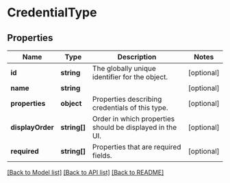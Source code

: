 # CredentialType

## Properties
Name | Type | Description | Notes
------------ | ------------- | ------------- | -------------
**id** | **string** | The globally unique identifier for the object. | [optional] 
**name** | **string** |  | [optional] 
**properties** | **object** | Properties describing credentials of this type. | [optional] 
**displayOrder** | **string[]** | Order in which properties should be displayed in the UI. | [optional] 
**required** | **string[]** | Properties that are required fields. | [optional] 

[[Back to Model list]](../README.md#documentation-for-models) [[Back to API list]](../README.md#documentation-for-api-endpoints) [[Back to README]](../README.md)


